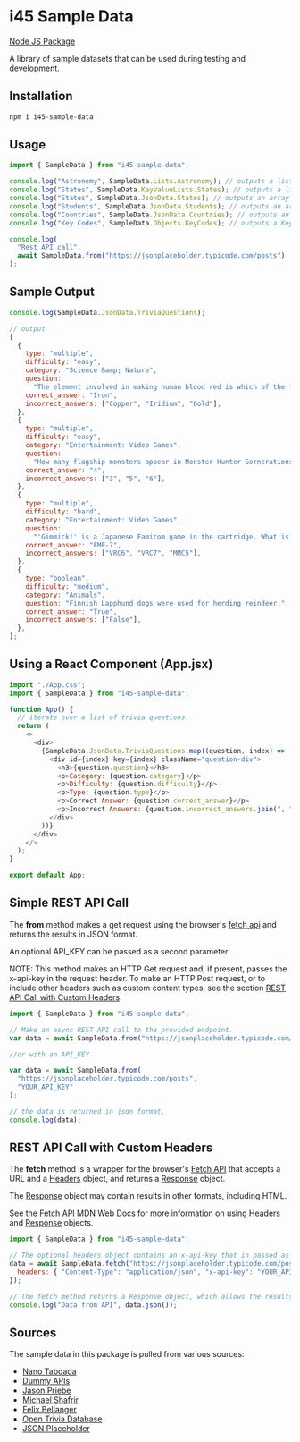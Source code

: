 # i45 Sample Data

[Node JS Package](https://www.npmjs.com/package/i45-sample-data)

A library of sample datasets that can be used during testing and development.

## Installation

```javascript
npm i i45-sample-data
```

## Usage

```javascript
import { SampleData } from "i45-sample-data";

console.log("Astronomy", SampleData.Lists.Astronomy); // outputs a list of astronomical terms.
console.log("States", SampleData.KeyValueLists.States); // outputs a list of states and abbreviations.
console.log("States", SampleData.JsonData.States); // outputs an array of states with other information.
console.log("Students", SampleData.JsonData.Students); // outputs an array of students and grades.
console.log("Countries", SampleData.JsonData.Countries); // outputs an array of countries with other information
console.log("Key Codes", SampleData.Objects.KeyCodes); // outputs a KeyCodes object with keyboard codes grouped by function.

console.log(
  "Rest API call",
  await SampleData.from("https://jsonplaceholder.typicode.com/posts")
);
```

## Sample Output

```javascript
console.log(SampleData.JsonData.TriviaQuestions);

// output
[
  {
    type: "multiple",
    difficulty: "easy",
    category: "Science &amp; Nature",
    question:
      "The element involved in making human blood red is which of the following?",
    correct_answer: "Iron",
    incorrect_answers: ["Copper", "Iridium", "Gold"],
  },
  {
    type: "multiple",
    difficulty: "easy",
    category: "Entertainment: Video Games",
    question:
      "How many flagship monsters appear in Monster Hunter Gernerations?",
    correct_answer: "4",
    incorrect_answers: ["3", "5", "6"],
  },
  {
    type: "multiple",
    difficulty: "hard",
    category: "Entertainment: Video Games",
    question:
      "'Gimmick!' is a Japanese Famicom game in the cartridge. What is it called?",
    correct_answer: "FME-7",
    incorrect_answers: ["VRC6", "VRC7", "MMC5"],
  },
  {
    type: "boolean",
    difficulty: "medium",
    category: "Animals",
    question: "Finnish Lapphund dogs were used for herding reindeer.",
    correct_answer: "True",
    incorrect_answers: ["False"],
  },
];
```

## Using a React Component (App.jsx)

```javascript
import "./App.css";
import { SampleData } from "i45-sample-data";

function App() {
  // iterate over a list of trivia questions.
  return (
    <>
      <div>
        {SampleData.JsonData.TriviaQuestions.map((question, index) => (
          <div id={index} key={index} className="question-div">
            <h3>{question.question}</h3>
            <p>Category: {question.category}</p>
            <p>Difficulty: {question.difficulty}</p>
            <p>Type: {question.type}</p>
            <p>Correct Answer: {question.correct_answer}</p>
            <p>Incorrect Answers: {question.incorrect_answers.join(", ")}</p>
          </div>
        ))}
      </div>
    </>
  );
}

export default App;
```

## Simple REST API Call

The **from** method makes a get request using the browser's [fetch api](https://developer.mozilla.org/en-US/docs/Web/API/Fetch_API/Using_Fetch) and returns the results in JSON format.

An optional API_KEY can be passed as a second parameter.

NOTE: This method makes an HTTP Get request and, if present, passes the x-api-key in the request header. To make an HTTP Post request, or to include other headers such as custom content types, see the section [REST API Call with Custom Headers](#rest-api-call-with-custom-headers).

```javascript
import { SampleData } from "i45-sample-data";

// Make an async REST API call to the provided endpoint.
var data = await SampleData.from("https://jsonplaceholder.typicode.com/posts");

//or with an API_KEY

var data = await SampleData.from(
  "https://jsonplaceholder.typicode.com/posts",
  "YOUR_API_KEY"
);

// the data is returned in json format.
console.log(data);
```

## REST API Call with Custom Headers

The **fetch** method is a wrapper for the browser's [Fetch API](https://developer.mozilla.org/en-US/docs/Web/API/Fetch_API/Using_Fetch) that accepts a URL and a [Headers](https://developer.mozilla.org/en-US/docs/Web/API/Headers) object, and returns a [Response](https://developer.mozilla.org/en-US/docs/Web/API/Response) object.

The [Response](https://developer.mozilla.org/en-US/docs/Web/API/Response) object may contain results in other formats, including HTML.

See the [Fetch API](https://developer.mozilla.org/en-US/docs/Web/API/Fetch_API/Using_Fetch) MDN Web Docs for more information on using [Headers](https://developer.mozilla.org/en-US/docs/Web/API/Headers) and [Response](https://developer.mozilla.org/en-US/docs/Web/API/Response) objects.

```javascript
import { SampleData } from "i45-sample-data";

// The optional headers object contains an x-api-key that in passed as YOUR_API_KEY.
data = await SampleData.fetch("https://jsonplaceholder.typicode.com/posts", {
  headers: { "Content-Type": "application/json", "x-api-key": "YOUR_API_KEY" },
});

// The fetch method returns a Response object, which allows the results to be converted into the required format when consumed.
console.log("Data from API", data.json());
```

## Sources

The sample data in this package is pulled from various sources:

- [Nano Taboada](https://gist.github.com/nanotaboada)
- [Dummy APIs](https://dummyjson.com/docs/recipes)
- [Jason Priebe](https://gist.github.com/jpriebe)
- [Michael Shafrir](https://gist.github.com/mshafrir/2646763)
- [Felix Bellanger](https://gist.github.com/keeguon)
- [Open Trivia Database](https://opentdb.com/)
- [JSON Placeholder](https://jsonplaceholder.typicode.com)
